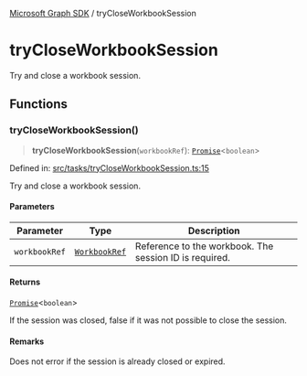 [Microsoft Graph SDK](README.md) / tryCloseWorkbookSession

# tryCloseWorkbookSession

Try and close a workbook session.

## Functions

### tryCloseWorkbookSession()

> **tryCloseWorkbookSession**(`workbookRef`): [`Promise`](https://developer.mozilla.org/docs/Web/JavaScript/Reference/Global_Objects/Promise)\<`boolean`\>

Defined in: [src/tasks/tryCloseWorkbookSession.ts:15](https://github.com/Future-Secure-AI/microsoft-graph/blob/main/src/tasks/tryCloseWorkbookSession.ts#L15)

Try and close a workbook session.

#### Parameters

| Parameter | Type | Description |
| ------ | ------ | ------ |
| `workbookRef` | [`WorkbookRef`](WorkbookRef.md#workbookref) | Reference to the workbook. The session ID is required. |

#### Returns

[`Promise`](https://developer.mozilla.org/docs/Web/JavaScript/Reference/Global_Objects/Promise)\<`boolean`\>

If the session was closed, false if it was not possible to close the session.

#### Remarks

Does not error if the session is already closed or expired.
